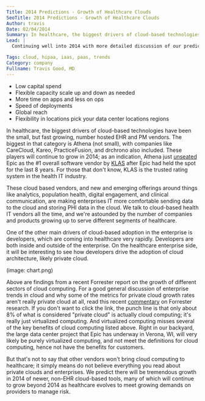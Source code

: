 ```yaml
---
Title: 2014 Predictions - Growth of Healthcare Clouds
SeoTitle: 2014 Predictions - Growth of Healthcare Clouds
Author: travis
Date: 02/04/2014
Summary: In healthcare, the biggest drivers of cloud-based technologies have been the small, but fast growing, number hosted EHR and PM vendors. 
Lead: |
  Continuing well into 2014 with more detailed discussion of our predicted trends for the year. Increasingly technology vendors are looking to move applications and resources to cloud-based technologies. The reasons for cloud are well established:

Tags: cloud, hipaa, iaas, paas, trends
Category: company
Fullname: Travis Good, MD
---
```

- Low capital spend
- Flexible capacity scale up and down as needed
- More time on apps and less on ops
- Speed of deployments
- Global reach
- Flexibility in locations pick your data center locations regions

In healthcare, the biggest drivers of cloud-based technologies have been the small, but fast growing, number hosted EHR and PM vendors. The biggest in that category is Athena (not small), with companies like CareCloud, Kareo, PracticeFusion, and drchrono also included. These players will continue to grow in 2014; as an indication, Athena just [unseated](http://news.athenahealth.com/Press-Releases/athenahealth-Earns-Top-Best-in-KLAS-Recognition-for-its-Cloud-Based-Services-Ranking-as-1-Overal-c4d.aspx) Epic as the #1 overall software vendor by [KLAS](http://www.klasresearch.com/) after Epic had held the spot for the last 8 years. For those that don't know, KLAS is the trusted rating system in the health IT industry.

These cloud based vendors, and new and emerging offerings around things like analytics, population health, digital engagement, and clinical communication, are making enterprises IT more comfortable sending data to the cloud and storing PHI data in the cloud. We talk to cloud-based health IT vendors all the time, and we're astounded by the number of companies and products growing up to serve different segments of healthcare.

One of the other main drivers of cloud-based adoption in the enterprise is developers, which are coming into healthcare very rapidly. Developers are both inside and outside of the enterprise. On the healthcare enterprise side, it will be interesting to see how developers drive the adoption of cloud architecture, likely private cloud.

(image: chart.png)

Above are findings from a recent Forrester report on the growth of different sectors of cloud computing. For a good general discussion of enterprise trends in cloud and why some of the metrics for private cloud growth rates aren't really private cloud at all, read this recent [commentary](http://readwrite.com/2014/01/27/private-public-cloud-cloudwashing#awesm=~owh388yqD0DouV) on Forrester research. If you don't want to click the link, the punch line is that only about 8% of what is considered "private cloud" is actually cloud computing; it's really just virtualized computing. And virtualized computing misses several of the key benefits of cloud computing listed above. Right in our backyard, the large data center project that Epic has underway in Verona, WI, will very likely be purely virtualized computing, and not meet the definitions for cloud computing, hence not have the benefits for customers.

But that's not to say that other vendors won't bring cloud computing to healthcare; it simply means do not believe everything you read about private clouds and enterprises. We predict there will be tremendous growth in 2014 of newer, non-EHR cloud-based tools, many of which will continue to grow beyond 2014 as healthcare evolves to meet growing demands on providers to manage risk.

